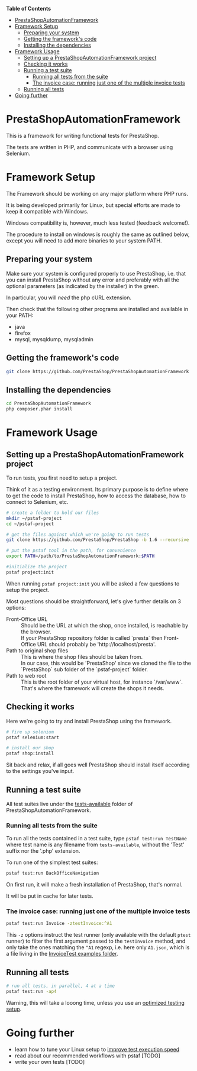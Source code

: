<!-- START doctoc generated TOC please keep comment here to allow auto update -->
<!-- DON'T EDIT THIS SECTION, INSTEAD RE-RUN doctoc TO UPDATE -->
**Table of Contents**

- [PrestaShopAutomationFramework](#prestashopautomationframework)
- [Framework Setup](#framework-setup)
  - [Preparing your system](#preparing-your-system)
  - [Getting the framework's code](#getting-the-frameworks-code)
  - [Installing the dependencies](#installing-the-dependencies)
- [Framework Usage](#framework-usage)
  - [Setting up a PrestaShopAutomationFramework project](#setting-up-a-prestashopautomationframework-project)
  - [Checking it works](#checking-it-works)
  - [Running a test suite](#running-a-test-suite)
    - [Running all tests from the suite](#running-all-tests-from-the-suite)
    - [The invoice case: running just one of the multiple invoice tests](#the-invoice-case-running-just-one-of-the-multiple-invoice-tests)
  - [Running all tests](#running-all-tests)
- [Going further](#going-further)

<!-- END doctoc generated TOC please keep comment here to allow auto update -->

PrestaShopAutomationFramework
=============================

This is a framework for writing functional tests for PrestaShop.

The tests are written in PHP, and communicate with a browser using Selenium.

# Framework Setup

The Framework should be working on any major platform where PHP runs.

It is being developed primarily for Linux, but special efforts are made to keep it compatible with Windows.

Windows compatibility is, however, much less tested (feedback welcome!).

The procedure to install on windows is roughly the same as outlined below, except you will need to add more binaries to your system PATH.

## Preparing your system

Make sure your system is configured properly to use PrestaShop, i.e. that you can install PrestaShop without any error and preferably with all the optional parameters (as indicated by the installer) in the green.

In particular, you will *need* the php cURL extension.

Then check that the following other programs are installed and available in your PATH:
- java
- firefox
- mysql, mysqldump, mysqladmin

## Getting the framework's code

```bash
git clone https://github.com/PrestaShop/PrestaShopAutomationFramework
```

## Installing the dependencies

```bash
cd PrestaShopAutomationFramework
php composer.phar install
```

# Framework Usage

## Setting up a PrestaShopAutomationFramework project

To run tests, you first need to setup a project.

Think of it as a testing environment. Its primary purpose is to define where to get the code to install PrestaShop, how to access the database, how to connect to Selenium, etc.

```bash
# create a folder to hold our files
mkdir ~/pstaf-project
cd ~/pstaf-project

# get the files against which we're going to run tests
git clone https://github.com/PrestaShop/PrestaShop -b 1.6 --recursive

# put the pstaf tool in the path, for convenience
export PATH=/path/to/PrestaShopAutomationFramework:$PATH

#initialize the project
pstaf project:init
```

When running `pstaf project:init` you will be asked a few questions to setup the project.

Most questions should be straightforward, let's give further details on 3 options:
<dl>
	<dt>Front-Office URL</dt>
	<dd>Should be the URL at which the shop, once installed, is reachable by the browser.<br>If your PrestaShop repository folder is called `presta` then Front-Office URL should probably be 'http://localhost/presta'.</dd>
	<dt>Path to original shop files</dt>
	<dd>This is where the shop files should be taken from.<br>In our case, this would be 'PrestaShop' since we cloned the file to the `PrestaShop` sub folder of the `pstaf-project` folder.</dd>
	<dt>Path to web root</dt>
	<dd>This is the root folder of your virtual host, for instance `/var/www`.<br>That's where the framework will create the shops it needs.</dd>
</dl>

## Checking it works

Here we're going to try and install PrestaShop using the framework.

```bash
# fire up selenium
pstaf selenium:start

# install our shop
pstaf shop:install
```
Sit back and relax, if all goes well PrestaShop should install itself according to the settings you've input.

## Running a test suite

All test suites live under the [tests-available](https://github.com/PrestaShop/PrestaShopAutomationFramework/tree/master/tests-available) folder of PrestaShopAutomationFramework.

### Running all tests from the suite

To run all the tests contained in a test suite, type `pstaf test:run TestName` where test name is any filename from `tests-available`, without the 'Test' suffix nor the '.php' extension.

To run one of the simplest test suites:
```bash
pstaf test:run BackOfficeNavigation
```

On first run, it will make a fresh installation of PrestaShop, that's normal.

It will be put in cache for later tests.

### The invoice case: running just one of the multiple invoice tests

```bash
pstaf test:run Invoice -ztestInvoice:^A1
```

This `-z` options instruct the test runner (only available with the default `ptest` runner) to filter the first argument passed to the `testInvoice` method, and only take the ones matching the `^A1` regexp, i.e. here only `A1.json`, which is a file living in the [InvoiceTest examples folder](https://github.com/PrestaShop/PrestaShopAutomationFramework/tree/master/tests-available/InvoiceTest/examples).

## Running all tests

```bash
# run all tests, in parallel, 4 at a time
pstaf test:run -ap4
```

Warning, this will take a looong time, unless you use an [optimized testing setup](https://github.com/PrestaShop/PrestaShopAutomationFramework/blob/master/FASTER.md).

# Going further

- learn how to tune your Linux setup to [improve test execution speed](https://github.com/PrestaShop/PrestaShopAutomationFramework/blob/master/FASTER.md)
- read about our recommended workflows with pstaf [TODO]
- write your own tests [TODO]
